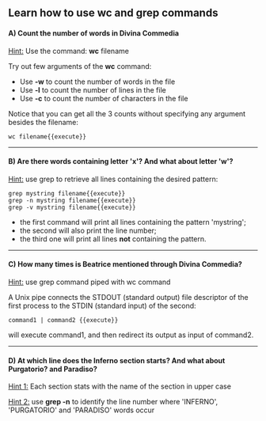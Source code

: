 ## Learn how to use wc and grep commands

#### A) Count the number of words in Divina Commedia

<u>Hint:</u> Use the command: **wc** filename

Try out few arguments of the **wc** command:
- Use **-w** to count the number of words in the file
- Use **-l** to count the number of lines in the file
- Use **-c** to count the number of characters in the file

Notice that you can get all the 3 counts without specifying any argument besides the filename:

```
wc filename{{execute}}
```

-----------

#### B) Are there words containing letter 'x'? And what about letter 'w'?

<u>Hint:</u> use grep to retrieve all lines containing the desired pattern:

```
grep mystring filename{{execute}}
grep -n mystring filename{{execute}}
grep -v mystring filename{{execute}}
```

- the first command will print all lines containing the pattern 'mystring';
- the second will also print the line number;
- the third one will print all lines **not** containing the pattern.

----------------

#### C) How many times is Beatrice mentioned through Divina Commedia? 

<u>Hint:</u> use grep command piped with wc command

A Unix pipe connects the STDOUT (standard output) file descriptor of the first process to the STDIN (standard input) of the second:

```
command1 | command2 {{execute}}
```

will execute command1, and then redirect its output as input of command2.

--------------

#### D) At which line does the Inferno section starts? And what about Purgatorio? and Paradiso?

<u>Hint 1:</u> Each section stats with the name of the section in upper case

<u>Hint 2:</u> use **grep -n** to identify the line number where 'INFERNO', 'PURGATORIO' and 'PARADISO' words occur



